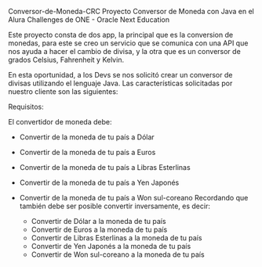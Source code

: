 Conversor-de-Moneda-CRC
Proyecto Conversor de Moneda con Java en el Alura Challenges de ONE - Oracle Next Education

Este proyecto consta de dos app, la principal que es la conversion de monedas, para este se creo un servicio que se comunica con una API que nos ayuda a hacer el cambio de divisa, y la otra que es un conversor de grados Celsius, Fahrenheit y Kelvin.

En esta oportunidad, a los Devs se nos solicitó crear un conversor de divisas utilizando el lenguaje Java. Las características solicitadas por nuestro cliente son las siguientes:

Requisitos:

El convertidor de moneda debe:

 - Convertir de la moneda de tu país a Dólar
 - Convertir de la moneda de tu país  a Euros
 - Convertir de la moneda de tu país  a Libras Esterlinas
 - Convertir de la moneda de tu país  a Yen Japonés
 - Convertir de la moneda de tu país  a Won sul-coreano
Recordando que también debe ser posible convertir inversamente, es decir:

   - Convertir de Dólar a la moneda de tu país
   - Convertir de Euros a la moneda de tu país
   - Convertir de Libras Esterlinas a la moneda de tu país
   - Convertir de Yen Japonés a la moneda de tu país
   - Convertir de Won sul-coreano a la moneda de tu país